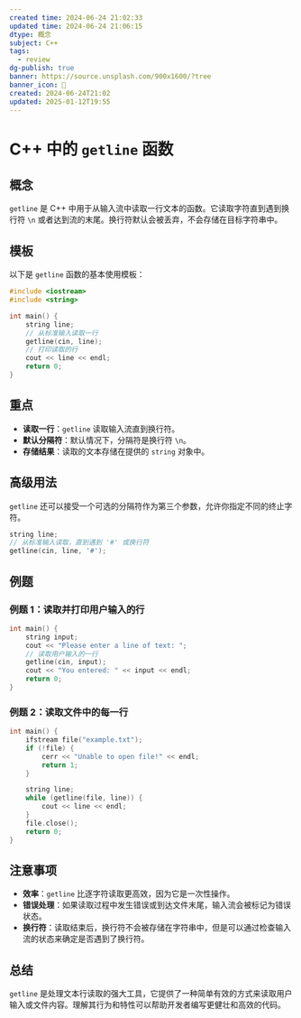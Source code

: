 ```yaml
---
created time: 2024-06-24 21:02:33
updated time: 2024-06-24 21:06:15
dtype: 概念
subject: C++
tags:
  - review
dg-publish: true
banner: https://source.unsplash.com/900x1600/?tree
banner_icon: 🧠
created: 2024-06-24T21:02
updated: 2025-01-12T19:55
---
```


# C++ 中的 `getline` 函数

## 概念
`getline` 是 C++ 中用于从输入流中读取一行文本的函数。它读取字符直到遇到换行符 `\n` 或者达到流的末尾。换行符默认会被丢弃，不会存储在目标字符串中。

## 模板
以下是 `getline` 函数的基本使用模板：

```C++
#include <iostream>
#include <string>

int main() {
    string line;
    // 从标准输入读取一行
    getline(cin, line);
    // 打印读取的行
    cout << line << endl;
    return 0;
}
```

## 重点
- **读取一行**：`getline` 读取输入流直到换行符。
- **默认分隔符**：默认情况下，分隔符是换行符 `\n`。
- **存储结果**：读取的文本存储在提供的 `string` 对象中。

## 高级用法
`getline` 还可以接受一个可选的分隔符作为第三个参数，允许你指定不同的终止字符。

```C++
string line;
// 从标准输入读取，直到遇到 '#' 或换行符
getline(cin, line, '#');
```

## 例题

### 例题 1：读取并打印用户输入的行

```C++
int main() {
    string input;
    cout << "Please enter a line of text: ";
    // 读取用户输入的一行
    getline(cin, input);
    cout << "You entered: " << input << endl;
    return 0;
}
```

### 例题 2：读取文件中的每一行

```C++
int main() {
    ifstream file("example.txt");
    if (!file) {
        cerr << "Unable to open file!" << endl;
        return 1;
    }

    string line;
    while (getline(file, line)) {
        cout << line << endl;
    }
    file.close();
    return 0;
}
```

## 注意事项

- **效率**：`getline` 比逐字符读取更高效，因为它是一次性操作。
- **错误处理**：如果读取过程中发生错误或到达文件末尾，输入流会被标记为错误状态。
- **换行符**：读取结束后，换行符不会被存储在字符串中，但是可以通过检查输入流的状态来确定是否遇到了换行符。

## 总结

`getline` 是处理文本行读取的强大工具，它提供了一种简单有效的方式来读取用户输入或文件内容。理解其行为和特性可以帮助开发者编写更健壮和高效的代码。